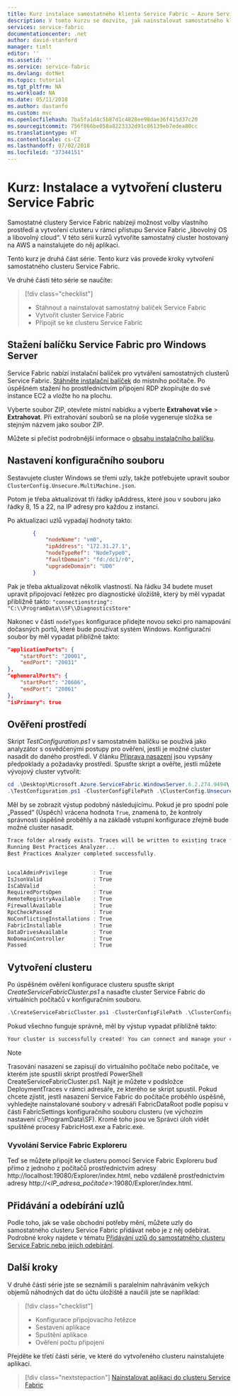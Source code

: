 ```yaml
---
title: Kurz instalace samostatného klienta Service Fabric – Azure Service Fabric | Microsoft Docs
description: V tomto kurzu se dozvíte, jak nainstalovat samostatného klienta Service Fabric v clusteru, který jste vytvořili v předchozím článku kurzu.
services: service-fabric
documentationcenter: .net
author: david-stanford
manager: timlt
editor: ''
ms.assetid: ''
ms.service: service-fabric
ms.devlang: dotNet
ms.topic: tutorial
ms.tgt_pltfrm: NA
ms.workload: NA
ms.date: 05/11/2018
ms.author: dastanfo
ms.custom: mvc
ms.openlocfilehash: 7ba5fa1d4c5b87d1c4828ee98dae36f415d37c20
ms.sourcegitcommit: 756f866be058a8223332d91c86139eb7edea80cc
ms.translationtype: HT
ms.contentlocale: cs-CZ
ms.lasthandoff: 07/02/2018
ms.locfileid: "37344151"
---
```

# <a name="tutorial-install-and-create-service-fabric-cluster"></a>Kurz: Instalace a vytvoření clusteru Service Fabric

Samostatné clustery Service Fabric nabízejí možnost volby vlastního prostředí a vytvoření clusteru v rámci přístupu Service Fabric „libovolný OS a libovolný cloud“. V této sérii kurzů vytvoříte samostatný cluster hostovaný na AWS a nainstalujete do něj aplikaci.

Tento kurz je druhá část série. Tento kurz vás provede kroky vytvoření samostatného clusteru Service Fabric.

Ve druhé části této série se naučíte:

> [!div class="checklist"]
> * Stáhnout a nainstalovat samostatný balíček Service Fabric
> * Vytvořit cluster Service Fabric
> * Připojit se ke clusteru Service Fabric

## <a name="download-the-service-fabric-for-windows-server-package"></a>Stažení balíčku Service Fabric pro Windows Server

Service Fabric nabízí instalační balíček pro vytváření samostatných clusterů Service Fabric.  [Stáhněte instalační balíček](http://go.microsoft.com/fwlink/?LinkId=730690) do místního počítače.  Po úspěšném stažení ho prostřednictvím připojení RDP zkopírujte do své instance EC2 a vložte ho na plochu.

Vyberte soubor ZIP, otevřete místní nabídku a vyberte **Extrahovat vše** > **Extrahovat**.  Při extrahování souborů se na ploše vygeneruje složka se stejným názvem jako soubor ZIP.

Můžete si přečíst podrobnější informace o [obsahu instalačního balíčku](service-fabric-cluster-standalone-package-contents.md).

## <a name="set-up-your-configuration-file"></a>Nastavení konfiguračního souboru

Sestavujete cluster Windows se třemi uzly, takže potřebujete upravit soubor `ClusterConfig.Unsecure.MultiMachine.json`.

Potom je třeba aktualizovat tři řádky ipAddress, které jsou v souboru jako řádky 8, 15 a 22, na IP adresy pro každou z instancí.

Po aktualizaci uzlů vypadají hodnoty takto:

```json
        {
            "nodeName": "vm0",
            "ipAddress": "172.31.27.1",
            "nodeTypeRef": "NodeType0",
            "faultDomain": "fd:/dc1/r0",
            "upgradeDomain": "UD0"
        }
```

Pak je třeba aktualizovat několik vlastností.  Na řádku 34 budete muset upravit připojovací řetězec pro diagnostické úložiště, který by měl vypadat přibližně takto: `"connectionstring": "C:\\ProgramData\\SF\\DiagnosticsStore"`

Nakonec v části `nodeTypes` konfigurace přidejte novou sekci pro namapování dočasných portů, které bude používat systém Windows.  Konfigurační soubor by měl vypadat přibližně takto:

```json
"applicationPorts": {
    "startPort": "20001",
    "endPort": "20031"
},
"ephemeralPorts": {
    "startPort": "20606",
    "endPort": "20861"
},
"isPrimary": true
```

## <a name="validate-the-environment"></a>Ověření prostředí

Skript *TestConfiguration.ps1* v samostatném balíčku se používá jako analyzátor s osvědčenými postupy pro ověření, jestli je možné cluster nasadit do daného prostředí. V článku [Příprava nasazení](service-fabric-cluster-standalone-deployment-preparation.md) jsou vypsány předpoklady a požadavky prostředí. Spusťte skript a ověřte, jestli můžete vývojový cluster vytvořit:

```powershell
cd .\Desktop\Microsoft.Azure.ServiceFabric.WindowsServer.6.2.274.9494\
.\TestConfiguration.ps1 -ClusterConfigFilePath .\ClusterConfig.Unsecure.MultiMachine.json
```

Měl by se zobrazit výstup podobný následujícímu. Pokud je pro spodní pole „Passed“ (Úspěch) vrácena hodnota `True`, znamená to, že kontroly správnosti úspěšně proběhly a na základě vstupní konfigurace zřejmě bude možné cluster nasadit.

```powershell
Trace folder already exists. Traces will be written to existing trace folder: C:\Users\Administrator\Desktop\Microsoft.Azure.ServiceFabric.WindowsServer.6.2.274.9494\DeploymentTraces
Running Best Practices Analyzer...
Best Practices Analyzer completed successfully.


LocalAdminPrivilege        : True
IsJsonValid                : True
IsCabValid                 :
RequiredPortsOpen          : True
RemoteRegistryAvailable    : True
FirewallAvailable          : True
RpcCheckPassed             : True
NoConflictingInstallations : True
FabricInstallable          : True
DataDrivesAvailable        : True
NoDomainController         : True
Passed                     : True
```

## <a name="create-the-cluster"></a>Vytvoření clusteru

Po úspěšném ověření konfigurace clusteru spusťte skript *CreateServiceFabricCluster.ps1* a nasaďte cluster Service Fabric do virtuálních počítačů v konfiguračním souboru.

```powershell
.\CreateServiceFabricCluster.ps1 -ClusterConfigFilePath .\ClusterConfig.Unsecure.MultiMachine.json -AcceptEULA
```

Pokud všechno funguje správně, měl by výstup vypadat přibližně takto:

```powershell
Your cluster is successfully created! You can connect and manage your cluster using Microsoft Azure Service Fabric Explorer or PowerShell. To connect through PowerShell, run 'Connect-ServiceFabricCluster [ClusterConnectionEndpoint]'.
```

> [!NOTE]
> Trasování nasazení se zapisují do virtuálního počítače nebo počítače, ve kterém jste spustili skript prostředí PowerShell CreateServiceFabricCluster.ps1. Najít je můžete v podsložce DeploymentTraces v rámci adresáře, ze kterého se skript spustil. Pokud chcete zjistit, jestli nasazení Service Fabric do počítače proběhlo úspěšně, vyhledejte nainstalované soubory v adresáři FabricDataRoot podle popisu v části FabricSettings konfiguračního souboru clusteru (ve výchozím nastavení c:\ProgramData\SF). Kromě toho jsou ve Správci úloh vidět spuštěné procesy FabricHost.exe a Fabric.exe.
>
>

### <a name="bring-up-service-fabric-explorer"></a>Vyvolání Service Fabric Exploreru

Teď se můžete připojit ke clusteru pomocí Service Fabric Exploreru buď přímo z jednoho z počítačů prostřednictvím adresy http://localhost:19080/Explorer/index.html, nebo vzdáleně prostřednictvím adresy http://<*IP_adresa_počítače*>:19080/Explorer/index.html.

## <a name="add-and-remove-nodes"></a>Přidávání a odebírání uzlů

Podle toho, jak se vaše obchodní potřeby mění, můžete uzly do samostatného clusteru Service Fabric přidávat nebo je z něj odebírat. Podrobné kroky najdete v tématu [Přidávání uzlů do samostatného clusteru Service Fabric nebo jejich odebírání](service-fabric-cluster-windows-server-add-remove-nodes.md).

## <a name="next-steps"></a>Další kroky

V druhé části série jste se seznámili s paralelním nahráváním velkých objemů náhodných dat do účtu úložiště a naučili jste se například:

> [!div class="checklist"]
> * Konfigurace připojovacího řetězce
> * Sestavení aplikace
> * Spuštění aplikace
> * Ověření počtu připojení

Přejděte ke třetí části série, ve které do vytvořeného clusteru nainstalujete aplikaci.

> [!div class="nextstepaction"]
> [Nainstalovat aplikaci do clusteru Service Fabric](service-fabric-tutorial-standalone-install-an-application.md)

<!--Image references-->
[Trusted Zone]: ./media/service-fabric-cluster-creation-for-windows-server/TrustedZone.png
